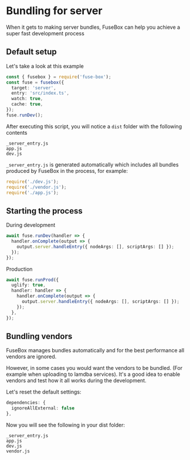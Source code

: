 # Bundling for server

When it gets to making server bundles, FuseBox can help you achieve a super fast development process

## Default setup

Let's take a look at this example

```ts
const { fusebox } = require('fuse-box');
const fuse = fusebox({
  target: 'server',
  entry: 'src/index.ts',
  watch: true,
  cache: true,
});
fuse.runDev();
```

After executing this script, you will notice a `dist` folder with the following contents

```
_server_entry.js
app.js
dev.js
```

`_server_entry.js` is generated automatically which includes all bundles produced by FuseBox in the process, for
example:

```js
require('./dev.js');
require('./vendor.js');
require('./app.js');
```

## Starting the process

During development

```ts
await fuse.runDev(handler => {
  handler.onComplete(output => {
    output.server.handleEntry({ nodeArgs: [], scriptArgs: [] });
  });
});
```

Production

```ts
await fuse.runProd({
  uglify: true,
  handler: handler => {
    handler.onComplete(output => {
      output.server.handleEntry({ nodeArgs: [], scriptArgs: [] });
    });
  },
});
```

## Bundling vendors

FuseBox manages bundles automatically and for the best performance all vendors are ignored.

However, in some cases you would want the vendors to be bundled. (For example when uploading to lamdba services). It's a
good idea to enable vendors and test how it all works during the development.

Let's reset the default settings:

```ts
dependencies: {
  ignoreAllExternal: false
},
```

Now you will see the following in your dist folder:

```
_server_entry.js
app.js
dev.js
vendor.js
```
